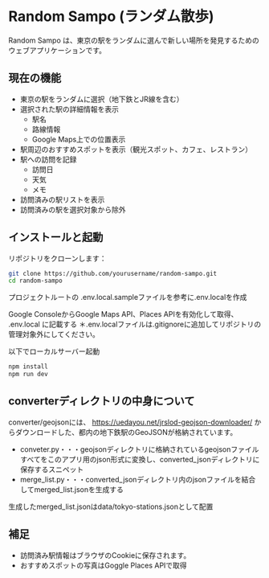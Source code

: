 # Random Sampo (ランダム散歩)

Random Sampo は、東京の駅をランダムに選んで新しい場所を発見するためのウェブアプリケーションです。

## 現在の機能

- 東京の駅をランダムに選択（地下鉄とJR線を含む）
- 選択された駅の詳細情報を表示
  - 駅名
  - 路線情報
  - Google Maps上での位置表示
- 駅周辺のおすすめスポットを表示（観光スポット、カフェ、レストラン）
- 駅への訪問を記録
  - 訪問日
  - 天気
  - メモ
- 訪問済みの駅リストを表示
- 訪問済みの駅を選択対象から除外
  
## インストールと起動

リポジトリをクローンします：

```bash
git clone https://github.com/yourusername/random-sampo.git
cd random-sampo
```

プロジェクトルートの
.env.local.sampleファイルを参考に.env.localを作成

Google ConsoleからGoogle Maps API、Places APIを有効化して取得、
.env.local
に記載する
＊.env.localファイルは.gitignoreに追加してリポジトリの管理対象外にしてください。

以下でローカルサーバー起動
```bash
npm install
npm run dev
```

## converterディレクトリの中身について

converter/geojsonには、
https://uedayou.net/jrslod-geojson-downloader/
からダウンロードした、都内の地下鉄駅のGeoJSONが格納されています。

- conveter.py・・・geojsonディレクトリに格納されているgeojsonファイルすべてをこのアプリ用のjson形式に変換し、converted_jsonディレクトリに保存するスニペット
- merge_list.py・・・converted_jsonディレクトリ内のjsonファイルを結合してmerged_list.jsonを生成する

生成したmerged_list.jsonはdata/tokyo-stations.jsonとして配置

## 補足

- 訪問済み駅情報はブラウザのCookieに保存されます。
- おすすめスポットの写真はGoggle Places APIで取得